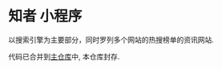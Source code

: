 # 知者 小程序

以搜索引擎为主要部分，同时罗列多个网站的热搜榜单的资讯网站. 

代码已合并到[主仓库](https://github.com/iWorld-y/cczunosqltwo)中, 本仓库封存. 
